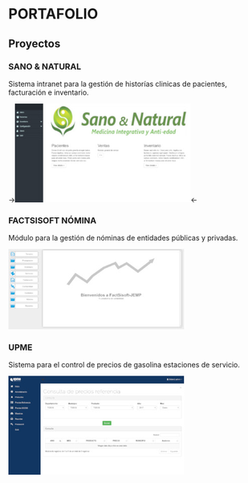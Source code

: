 # PORTAFOLIO

## Proyectos

### SANO & NATURAL

Sistema intranet para la gestión de historías clinicas de pacientes, facturación e inventario.

->![alt text](img/sanoynatural.jpg "Sano & Natural")<-

### FACTSISOFT NÓMINA

Módulo para la gestión de nóminas de entidades públicas y privadas.

![alt text](img/factsisoft.jpg "FACTSISOFT Nómina")

### UPME

Sistema para el control de precios de gasolina estaciones de servicio.

![alt text](img/upme.jpg "UPME")
